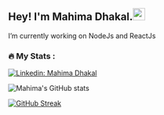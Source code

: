 

## Hey! I'm Mahima Dhakal.<img src="https://media.giphy.com/media/hvRJCLFzcasrR4ia7z/giphy.gif" width="25px">
I’m currently working on NodeJs and ReactJs

### :fire: My Stats :<br/>
<img src="https://komarev.com/ghpvc/?username=dhakalmahima188&style=flat-square&color=blue" alt=""/><br/>
[![Linkedin: Mahima Dhakal](https://img.shields.io/badge/-Mahima%20Dhakal-blue?style=flat-square&logo=Linkedin&logoColor=white&link=https://www.linkedin.com/in/mahima-dhakal18/)](https://www.linkedin.com/in/mahima-dhakal18/)

![Mahima's GitHub stats](https://github-readme-stats.vercel.app/api?username=dhakalmahima188&show_icons=true&theme=calm&count_private=true)

[![GitHub Streak](https://github-readme-streak-stats.herokuapp.com/?user=dhakalmahima188&theme=calm)](https://git.io/streak-stats)

